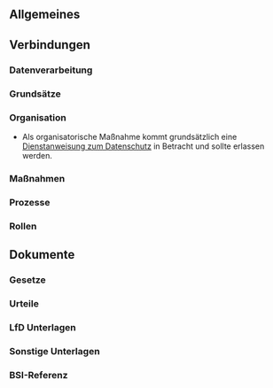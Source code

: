 ## Allgemeines

## Verbindungen
### Datenverarbeitung
### Grundsätze
### Organisation
- Als organisatorische Maßnahme kommt grundsätzlich eine [Dienstanweisung zum Datenschutz](../Organisation/Dienstanweisung-Datenschutz.md) in Betracht und sollte erlassen werden.
### Maßnahmen
### Prozesse
### Rollen

## Dokumente
### Gesetze
### Urteile
### LfD Unterlagen
### Sonstige Unterlagen
### BSI-Referenz